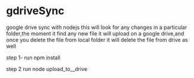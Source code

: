 # gdriveSync
google drive sync with nodejs
this will look for any changes in a particular folder,the moment it find any new file it will upload on a google drive,and once you delete the file from local folder it will delete the file from drive as well

step 1- run npm install 

step 2 run node upload_to__drive
